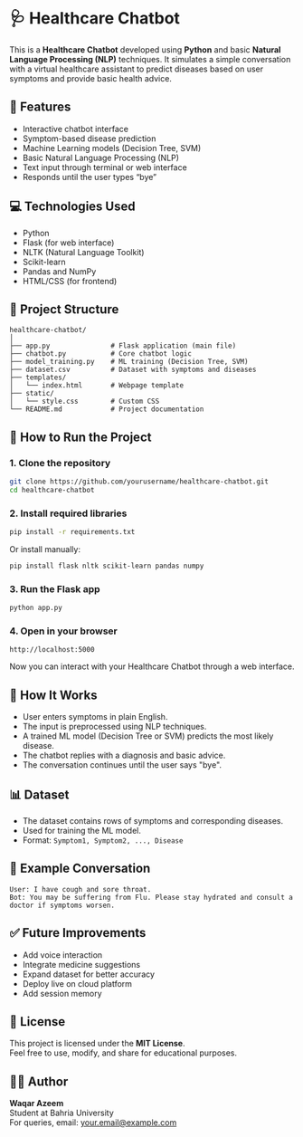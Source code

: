 # 🩺 Healthcare Chatbot

This is a **Healthcare Chatbot** developed using **Python** and basic **Natural Language Processing (NLP)** techniques. It simulates a simple conversation with a virtual healthcare assistant to predict diseases based on user symptoms and provide basic health advice.

## 📌 Features

- Interactive chatbot interface  
- Symptom-based disease prediction  
- Machine Learning models (Decision Tree, SVM)  
- Basic Natural Language Processing (NLP)  
- Text input through terminal or web interface  
- Responds until the user types “bye”  

## 💻 Technologies Used

- Python  
- Flask (for web interface)  
- NLTK (Natural Language Toolkit)  
- Scikit-learn  
- Pandas and NumPy  
- HTML/CSS (for frontend)  

## 📂 Project Structure

```text
healthcare-chatbot/
│
├── app.py               # Flask application (main file)
├── chatbot.py           # Core chatbot logic
├── model_training.py    # ML training (Decision Tree, SVM)
├── dataset.csv          # Dataset with symptoms and diseases
├── templates/
│   └── index.html       # Webpage template
├── static/
│   └── style.css        # Custom CSS
└── README.md            # Project documentation
```

## 🚀 How to Run the Project

### 1. Clone the repository

```bash
git clone https://github.com/yourusername/healthcare-chatbot.git
cd healthcare-chatbot
```

### 2. Install required libraries

```bash
pip install -r requirements.txt
```

Or install manually:

```bash
pip install flask nltk scikit-learn pandas numpy
```

### 3. Run the Flask app

```bash
python app.py
```

### 4. Open in your browser

```
http://localhost:5000
```

Now you can interact with your Healthcare Chatbot through a web interface.

## 🧠 How It Works

- User enters symptoms in plain English.  
- The input is preprocessed using NLP techniques.  
- A trained ML model (Decision Tree or SVM) predicts the most likely disease.  
- The chatbot replies with a diagnosis and basic advice.  
- The conversation continues until the user says "bye".  

## 📊 Dataset

- The dataset contains rows of symptoms and corresponding diseases.  
- Used for training the ML model.  
- Format: `Symptom1, Symptom2, ..., Disease`  

## 💬 Example Conversation

```
User: I have cough and sore throat.
Bot: You may be suffering from Flu. Please stay hydrated and consult a doctor if symptoms worsen.
```

## ✅ Future Improvements

- Add voice interaction  
- Integrate medicine suggestions  
- Expand dataset for better accuracy  
- Deploy live on cloud platform  
- Add session memory  

## 📄 License

This project is licensed under the **MIT License**.  
Feel free to use, modify, and share for educational purposes.

## 🙋‍♂️ Author

**Waqar Azeem**  
Student at Bahria University  
For queries, email: your.email@example.com

